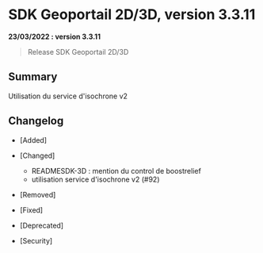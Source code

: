 # SDK Geoportail 2D/3D, version 3.3.11

**23/03/2022 : version 3.3.11**

> Release SDK Geoportail 2D/3D

## Summary

Utilisation du service d'isochrone v2

## Changelog

* [Added]

* [Changed]

    - READMESDK-3D : mention du control de boostrelief
    - utilisation service d'isochrone v2 (#92)

* [Removed]

* [Fixed]

* [Deprecated]

* [Security]
